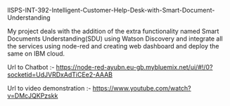 llSPS-INT-392-Intelligent-Customer-Help-Desk-with-Smart-Document-Understanding


My project deals with the addition of the extra functionality named Smart Documents Understanding(SDU) using Watson Discovery and integrate all the services using node-red and creating web dashboard and deploy the same on IBM cloud.


Url to Chatbot :- https://node-red-ayubn.eu-gb.mybluemix.net/ui/#!/0?socketid=UdJVRDxAdTiCEe2-AAAB

Url to video demonstration :- https://www.youtube.com/watch?v=DMcJQKPzskk


